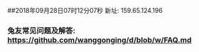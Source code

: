 ##2018年09月28日07时12分07秒 新址: 159.65.124.196
### 兔友常见问题及解答: https://github.com/wanggonging/d/blob/w/FAQ.md
